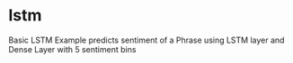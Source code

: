 # lstm
Basic LSTM Example predicts sentiment of a Phrase using LSTM layer and Dense Layer with 5 sentiment bins